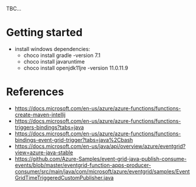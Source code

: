 TBC...

# Getting started

- install windows dependencies:
  - choco install gradle -version 7.1
  - choco install javaruntime
  - choco install openjdk11jre -version 11.0.11.9
  
# References

- https://docs.microsoft.com/en-us/azure/azure-functions/functions-create-maven-intellij
- https://docs.microsoft.com/en-us/azure/azure-functions/functions-triggers-bindings?tabs=java
- https://docs.microsoft.com/en-us/azure/azure-functions/functions-bindings-event-grid-trigger?tabs=java%2Cbash
- https://docs.microsoft.com/en-us/java/api/overview/azure/eventgrid?view=azure-java-stable
- https://github.com/Azure-Samples/event-grid-java-publish-consume-events/blob/master/eventgrid-function-apps-producer-consumer/src/main/java/com/microsoft/azure/eventgrid/samples/EventGridTimeTriggeredCustomPublisher.java
